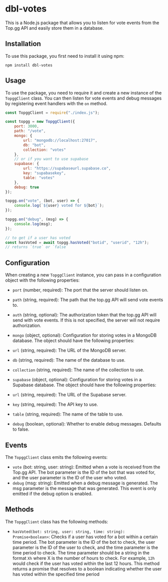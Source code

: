 # dbl-votes

This is a Node.js package that allows you to listen for vote events from the Top.gg API and easily store them in a database.

## Installation

To use this package, you first need to install it using npm:
```
npm install dbl-votes
```

## Usage

To use the package, you need to require it and create a new instance of the `TopggClient` class. You can then listen for vote events and debug messages by registering event handlers with the `on` method.

```js
const TopggClient = require("./index.js");

const topgg = new TopggClient({
    port: 3000,
    path: "/vote",
    mongo: {
        url: "mongodb://localhost:27017",
        db: "bot",
        collection: "votes"
    },
    // or if you want to use supabase
    supabase: {
        url: "https://supabaseurl.supabase.co",
        key: "supabasekey",
        table: "votes"
    },
    debug: true
});

topgg.on("vote", (bot, user) => {
    console.log(`${user} voted for ${bot}`);
});

topgg.on("debug", (msg) => {
    console.log(msg);
});

// to get if a user has voted
const hasVoted = await topgg.hasVoted("botid", "userid", "12h");
// returns `true` or `false`
```

## Configuration

When creating a new `TopggClient` instance, you can pass in a configuration object with the following properties:
* `port` (number, required): The port that the server should listen on.
* `path` (string, required): The path that the top.gg API will send vote events to.
* `auth` (string, optional): The authorization token that the top.gg API will send with vote events. If this is not specified, the server will not require authorization.

* `mongo` (object, optional): Configuration for storing votes in a MongoDB database. The object should have the following properties:
* `url` (string, required): The URL of the MongoDB server.
* `db` (string, required): The name of the database to use.
* `collection` (string, required): The name of the collection to use.

* `supabase` (object, optional): Configuration for storing votes in a Supabase database. The object should have the following properties:
* `url` (string, required): The URL of the Supabase server.
* `key` (string, required): The API key to use.
* `table` (string, required): The name of the table to use.

* `debug` (boolean, optional): Whether to enable debug messages. Defaults to false.

## Events

The `TopggClient` class emits the following events:
* `vote` (bot: string, user: string): Emitted when a vote is received from the Top.gg API. The bot parameter is the ID of the bot that was voted for, and the user parameter is the ID of the user who voted.
* `debug` (msg: string): Emitted when a debug message is generated. The msg parameter is the message that was generated. This event is only emitted if the debug option is enabled.

## Methods

The `TopggClient` class has the following methods:
* `hasVoted(bot: string, user: string, time: string): Promise<boolean>`: Checks if a user has voted for a bot within a certain time period. The bot parameter is the ID of the bot to check, the user parameter is the ID of the user to check, and the time parameter is the time period to check. The time parameter should be a string in the format `Xh` where X is the number of hours to check. For example, `12h` would check if the user has voted within the last 12 hours. This method returns a promise that resolves to a boolean indicating whether the user has voted within the specified time period
